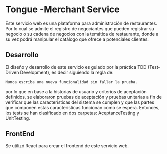 # Tongue -Merchant Service

Este servicio web es una plataforma para administración de restaurantes. Por lo cual se admite el registro de negociantes que pueden registrar su negocio o su cadena de negocios con la temática de restaurante, donde a su vez podrá manipular el catálogo que ofrece a potenciales clientes. 

## Desarrollo

El diseño y desarrollo de este servicio es guiado por la práctica TDD (Test-Driven Development), es decir siguiendo la regla de:

```bash
Nunca escriba una nueva funcionalidad sin fallar la prueba.
```

por lo que en base a la historias de usuario y criterios de aceptación definidos, se elaboraron pruebas de aceptación y pruebas unitarias a fin de verificar que las características del sistema se cumplen y que las partes que componen estas características funcionan como se espera. Entonces, los tests se han clasificado en dos carpetas: AceptanceTesting y UnitTesting.

## FrontEnd

Se utilizó React para crear el frontend de este servicio web.
